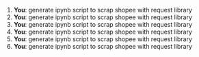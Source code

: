 1. **You**: generate ipynb script to scrap shopee with request library
2. **You**: generate ipynb script to scrap shopee with request library
3. **You**: generate ipynb script to scrap shopee with request library
4. **You**: generate ipynb script to scrap shopee with request library
5. **You**: generate ipynb script to scrap shopee with request library
6. **You**: generate ipynb script to scrap shopee with request library